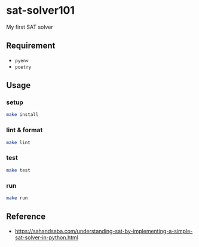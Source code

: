 # sat-solver101

My first SAT solver

## Requirement

- `pyenv`
- `poetry`

## Usage

### setup

```bash
make install
```

### lint & format

```bash
make lint
```

### test

```bash
make test
```

### run

```bash
make run
```

## Reference

- <https://sahandsaba.com/understanding-sat-by-implementing-a-simple-sat-solver-in-python.html>
